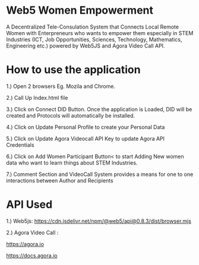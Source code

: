 # Web5 Women Empowerment

A Decentralized Tele-Consulation System that Connects Local Remote Women with Enterpreneurs who wants to empower them especially in STEM Industries (ICT, Job Opportunities, Sciences, Technology, Mathematics, Engineering etc.) powered by Web5JS and Agora Video Call API. 



# How to use the application
1.) Open 2 browsers Eg. Mozila and Chrome.

2.) Call Up Index.html file

3.) Click on Connect DID Button. Once the application is Loaded, DID will be created and Protocols will automatically be installed.

4.) Click on Update Personal Profile to create your Personal Data

5.) Click on Update Agora Videocall API Key to update Agora API Credentials

6.) Click on Add Women Participant Button< to start Adding New women data who want to learn things about STEM Industries.

7.) Comment Section and VideoCall System provides a means for one to one interactions between 
Author and Recipients



# API Used

1.) Web5js:      https://cdn.jsdelivr.net/npm/@web5/api@0.8.3/dist/browser.mjs

2.) Agora Video Call :

 https://agora.io 
 
 https://docs.agora.io
